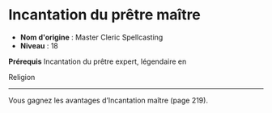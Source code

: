 # Incantation du prêtre maître

 * **Nom d'origine** : Master Cleric Spellcasting
 * **Niveau** : 18


<p><strong>Prérequis</strong> Incantation du prêtre expert, légendaire en</p>
<p>Religion</p>
<hr>
<p>Vous gagnez les avantages d’Incantation maître (page 219).</p>